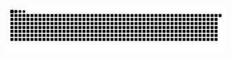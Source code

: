 
![Snake dark mode](https://github.com/alterlleo/alterlleo/blob/output/snake-dark.svg)

<!--- [![Top Langs](https://github-readme-stats.vercel.app/api/top-langs/?username=alterlleo&layout=donut)](https://github.com/anuraghazra/github-readme-stats)
--->
